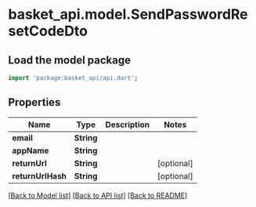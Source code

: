 # basket_api.model.SendPasswordResetCodeDto

## Load the model package
```dart
import 'package:basket_api/api.dart';
```

## Properties
Name | Type | Description | Notes
------------ | ------------- | ------------- | -------------
**email** | **String** |  | 
**appName** | **String** |  | 
**returnUrl** | **String** |  | [optional] 
**returnUrlHash** | **String** |  | [optional] 

[[Back to Model list]](../README.md#documentation-for-models) [[Back to API list]](../README.md#documentation-for-api-endpoints) [[Back to README]](../README.md)


